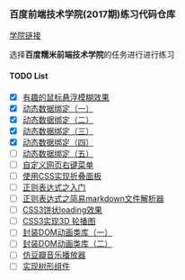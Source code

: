 ### 百度前端技术学院(2017期)练习代码仓库

[学院链接](http://ife.baidu.com/course/all)

选择**百度糯米前端技术学院**的任务进行进行练习

#### TODO List
- [x] [有趣的鼠标悬浮模糊效果](http://ife.baidu.com/course/detail/id/14)
- [x] [动态数据绑定（一）](http://ife.baidu.com/course/detail/id/15)
- [x] [动态数据绑定（二）](http://ife.baidu.com/course/detail/id/20)
- [x] [动态数据绑定（三）](http://ife.baidu.com/course/detail/id/21)
- [x] [动态数据绑定（四）](http://ife.baidu.com/course/detail/id/22)
- [ ] [动态数据绑定（五）](http://ife.baidu.com/course/detail/id/24)
- [ ] [自定义网页右键菜单](http://ife.baidu.com/course/detail/id/26)
- [ ] [使用CSS实现折叠面板](http://ife.baidu.com/course/detail/id/27)
- [ ] [正则表达式之入门](http://ife.baidu.com/course/detail/id/29)
- [ ] [正则表达式之简易markdown文件解析器](http://ife.baidu.com/course/detail/id/30)
- [ ] [CSS3饼状loading效果](http://ife.baidu.com/course/detail/id/36)
- [ ] [CSS3实现3D 轮播图](http://ife.baidu.com/course/detail/id/51)
- [ ] [封装DOM动画类库（一）](http://ife.baidu.com/course/detail/id/52)
- [ ] [封装DOM动画类库（二）](http://ife.baidu.com/course/detail/id/53)
- [ ] [仿豆瓣音乐播放器](http://ife.baidu.com/course/detail/id/83)
- [ ] [实现树形组件](http://ife.baidu.com/course/detail/id/84)
